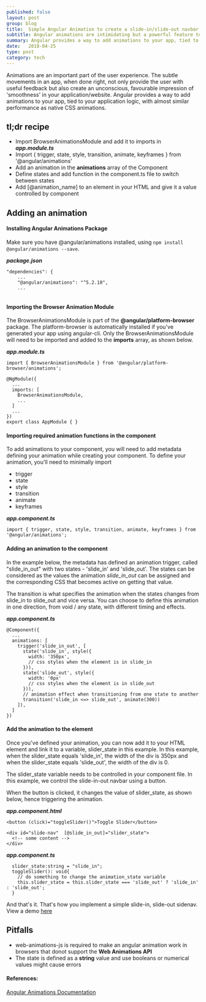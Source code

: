 ```yaml
---
published: false
layout: post
group: blog
title:  Simple Angular Animation to create a slide-in/slide-out navbar
subtitle: Angular animations are intimidating but a powerful feature to tie animations to components related to business logic, without compromising performance
summary: Angular provides a way to add animations to your app, tied to your application logic, with almost similar performance as native CSS animations.
date:   2018-04-25
type: post
category: tech
---
```


Animations are an important part of the user experience. The subtle movements in an app, when done right, not only provide the user with useful feedback but also create an unconscious, favourable impression of 'smoothness' in your application/website. Angular provides a way to add animations to your app, tied to your application logic, with almost similar performance as native CSS animations. 


## tl;dr recipe
- Import BrowserAnimationsModule and add it to imports in ***app.module.ts***
- Import { trigger, state, style, transition, animate, keyframes } from '@angular/animations'
- Add an animation in the **animations** array of the Component
- Define states and add function in the component.ts file to switch between states
- Add [@animation_name] to an element in your HTML and give it a value controlled by component

## Adding an animation

#### Installing Angular Animations Package 
Make sure you have @angular/animations installed, using ``` npm install @angular/animations --save ```.

***package.json***
```
"dependencies": {
    ...
    "@angular/animations": "^5.2.10",
    ...
    
```

#### Importing the Browser Animation Module
The BrowserAnimationsModule is part of the **@angular/platform-browser** package. The platform-browser is automatically installed if you've generated your app using angular-cli. Only the BrowserAnimationsModule will need to be imported and added to the **imports** array, as shown below. 

***app.module.ts***
```
import { BrowserAnimationsModule } from '@angular/platform-browser/animations';

@NgModule({
  ...
  imports: [
    BrowserAnimationsModule,
    ...
  ]
  ...
})
export class AppModule { }
```


#### Importing required animation functions in the component 

To add animations to your component, you will need to add metadata defining your animation while creating your component. To define your animation, you'll need to minimally import
  - trigger
  - state
  - style
  - transition
  - animate
  - keyframes

***app.component.ts***
```
import { trigger, state, style, transition, animate, keyframes } from '@angular/animations';
```

#### Adding an animation to the component
In the example below, the metadata has defined an animation trigger, called "slide_in_out" with two states - 'slide_in' and 'slide_out'. The states can be considered as the values the animation *slide_in_out* can be assigned and the corresponding CSS that becomes active on getting that value.

The transition is what specifies the animation when the states changes from slide_in to slide_out and vice versa. You can choose to define this animation in one direction, from void / any state, with different timing and effects. 

***app.component.ts***
```
@Component({
  ...
  animations: [
    trigger('slide_in_out', [
      state('slide_in', style({
        width: '350px',
        // css styles when the element is in slide_in
      })),
      state('slide_out', style({
        width: '0px'
        // css styles when the element is in slide_out
      })),
      // animation effect when transitioning from one state to another
      transition('slide_in <=> slide_out', animate(300))
    ]),
  ]
})
```


#### Add the animation to the element

Once you've defined your animation, you can now add it to your HTML element and link it to a variable, slider_state in this example. In this example, when the slider_state equals 'slide_in', the width of the div is 350px and when the slider_state equals 'slide_out', the width of the div is 0.

The slider_state variable needs to be controlled in your component file. In this example, we control the slide-in-out navbar using a button. 

When the button is clicked, it changes the value of slider_state, as shown below, hence triggering the animation.

***app.component.html***
```
<button (click)="toggleSlider()">Toggle Slider</button>

<div id="slide-nav"  [@slide_in_out]="slider_state">
  <!-- some content -->
</div>
```



***app.component.ts***
```
  slider_state:string = "slide_in";
  toggleSlider(): void{
    // do something to change the animation_state variable
    this.slider_state = this.slider_state === 'slide_out' ? 'slide_in' : 'slide_out';
  }
```


And that's it. That's how you implement a simple slide-in, slide-out sidenav. View a demo [here](https://stackblitz.com/edit/angular-slide-nav?file=app%2Fapp.module.ts)


## Pitfalls

- web-animations-js is required to make an angular animation work in browsers that donot support the **Web Animations API**
- The state is defined as a **string** value and use booleans or numerical values might cause errors


#### References: 
[Angular Animations Documentation](https://angular.io/guide/animations)
